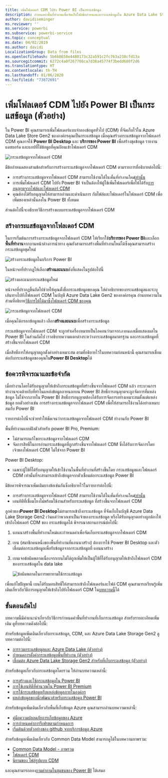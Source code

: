```yaml
---
title: เพิ่มโฟลเดอร์ CDM ไปยัง Power BI เป็นกระแสข้อมูล
description: กำหนดค่าพื้นที่ทำงานเพื่อจัดเก็บไฟล์ข้อกำหนดและกระแสข้อมูลใน Azure Data Lake Storage รุ่น2
author: davidiseminger
ms.reviewer: ''
ms.service: powerbi
ms.subservice: powerbi-service
ms.topic: conceptual
ms.date: 04/02/2019
ms.author: davidi
LocalizationGroup: Data from files
ms.openlocfilehash: 5b6b8658e4480173c32a591c2fc763a238cfd13a
ms.sourcegitcommit: 6272c4a0f267708ca7d38a45774f3bedd680f2d6
ms.translationtype: HT
ms.contentlocale: th-TH
ms.lasthandoff: 01/06/2020
ms.locfileid: "73872691"
---
```

# <a name="add-a-cdm-folder-to-power-bi-as-a-dataflow-preview"></a>เพิ่มโฟลเดอร์ CDM ไปยัง Power BI เป็นกระแสข้อมูล (ตัวอย่าง)

ใน Power BI คุณสามารถเพิ่มโฟลเดอร์แบบจำลองข้อมูลทั่วไป (CDM) ที่จัดเก็บไว้ใน Azure Data Lake Store Gen2 ขององค์กรคุณเป็นกระแสข้อมูล เมื่อคุณสร้างกระแสข้อมูลจากโฟลเดอร์ CDM คุณอาจใช้ **Power BI Desktop** และ **บริการของ Power BI** เพื่อสร้างชุดข้อมูล รายงาน แดชบอร์ด และแอปที่ใช้ข้อมูลที่คุณป้อนเข้าโฟลเดอร์ CDM

![กระแสข้อมูลจากโฟลเดอร์ CDM](media/service-dataflows-add-cdm-folder/dataflow-from-cdm-folder_01.jpg)

มีข้อกำหนดสองสามข้อสำหรับการสร้างกระแสข้อมูลจากโฟลเดอร์ CDM ตามรายการที่อธิบายต่อไปนี้:

* การสร้างกระแสข้อมูลจากโฟลเดอร์ CDM สามารถใช้งานได้ใน*พื้นที่ทำงานใหม่*[เท่านั้น](service-create-the-new-workspaces.md) 
* การเพิ่มโฟลเดอร์ CDM ไปยัง Power BI จำเป็นต้องให้ผู้ใช้เพิ่มโฟลเดอร์เพื่อให้ได้รับ[การอนุญาตจากไฟล์และโฟลเดอร์ CDM](https://go.microsoft.com/fwlink/?linkid=2029121)
* คุณต้องได้รับอนุญาตให้สามารถอ่านและดำเนินการ กับไฟล์และโฟลเดอร์ในโฟลเดอร์ CDM เพื่อเพิ่มของเหล่านั้นลงใน Power BI ทั้งหมด

ส่วนต่อไปนี้จะอธิบายวิธีการสร้างแบบกระแสข้อมูลจากโฟลเดอร์ CDM

## <a name="create-a-dataflow-from-a-cdm-folder"></a>สร้างกระแสข้อมูลจากโฟลเดอร์ CDM

ในการเริ่มต้นการสร้างกระแสข้อมูลจากโฟลเดอร์ CDM ให้เรียกใช้**บริการของ Power BI**และเลือก**พื้นที่ทำงาน**จากบานหน้าต่างการนำทาง คุณยังสามารถสร้างพื้นที่ทำงานใหม่ได้ซึ่งคุณสามารถสร้างกระแสข้อมูลชุดใหม่

![สร้างกระแสข้อมูลในบริการ Power BI](media/service-dataflows-add-cdm-folder/dataflow-from-cdm-folder_02.jpg)

ในหน้าจอที่ปรากฏให้เลือก**สร้างและแนบ**ดังที่แสดงในรูปต่อไปนี้

![สร้างและแนบกระแสข้อมูลใหม่](media/service-dataflows-add-cdm-folder/dataflow-from-cdm-folder_03.jpg)

หน้าจอที่ปรากฏขึ้นถัดไปช่วยให้คุณตั้งชื่อกระแสข้อมูลของคุณ ใส่คำอธิบายของกระแสข้อมูลและระบุเส้นทางไปยังโฟลเดอร์ CDM ในบัญชี Azure Data Lake Gen2 ขององค์กรคุณ อ่านบทความในส่วนที่อธิบาย[วิธีการให้ได้มาซึ่งโฟลเดอร์ CDM ของคุณ](service-dataflows-configure-workspace-storage-settings.md#get-the-uri-of-stored-dataflow-files) 

![กระแสข้อมูลจากโฟลเดอร์ CDM](media/service-dataflows-add-cdm-folder/dataflow-from-cdm-folder_01.jpg)

เมื่อคุณได้กรอกข้อมูลแล้ว เลือก**สร้างและแนบ**เพื่อสร้างกระแสข้อมูล

กระแสข้อมูลจากโฟลเดอร์ CDM จะถูกทำเครื่องหมายเป็นไอคอนว่ามาจาก*ภายนอก*เมื่อแสดงผลใน Power BI ในส่วนถัดไป เราอธิบายความแตกต่างระหว่างกระแสข้อมูลมาตรฐาน และกระแสข้อมูลที่สร้างขึ้นจากโฟลเดอร์ CDM

เมื่อสิทธิ์การให้อนุญาตถูกตั้งค่าอย่างเหมาะสม ตามที่อธิบายไว้ในบทความก่อนหน้านี้ คุณสามารถเชื่อมต่อกับกระแสข้อมูลของคุณใน**Power BI Desktop**ได้


## <a name="considerations-and-limitations"></a>ข้อควรพิจารณาและข้อจำกัด

เมื่อทำงานโดยได้รับอนุญาตให้เข้าถึงกระแสข้อมูลที่สร้างขึ้นจากโฟลเดอร์ CDM แล้ว กระบวนการทำงานจะคล้ายกับที่ทำในแหล่งข้อมูลภายนอกบน Power BI สิทธิ์การอนุญาตจะถูกจัดการที่แหล่งข้อมูล ไม่ใช่จากภายใน Power BI สิทธิ์การอนุญาตต้องได้รับการจัดการอย่างเหมาะสมตั้งแต่แหล่งข้อมูล ยกตัวอย่างเช่น การสร้างกระแสข้อมูลจากโฟลเดอร์ CDM เพื่อให้สามารถใช้งานได้อย่างเหมาะสมกับ Power BI

รายการต่อไปนี้จะช่วยทำให้ชัดเจนว่ากระแสข้อมูลจากโฟลเดอร์ CDM ทำงานกับ Power BI

พื้นที่ทำงานแบบฝังตัวสำหรับ power BI Pro, Premium:
* ไม่สามารถแก้ไขกระแสข้อมูลจากโฟลเดอร์ CDM
* จัดการสิทธิ์ในการอ่านกระแสข้อมูลที่ถูกสร้างขึ้นจากโฟลเดอร์ CDM ซึ่งได้รับการจัดการโดยเจ้าของโฟลเดอร์ CDM ไม่ใช่จาก Power BI

Power BI Desktop:
* เฉพาะผู้ใช้ที่ได้รับอนุญาตให้เข้าใช้งานในพื้นที่ทำงานที่สร้างขึ้นโดย กระแสข้อมูลและโฟลเดอร์ CDM เท่านั้นที่จะสามารถเข้าถึงข้อมูลจากตัวเชื่อมต่อกระแสข้อมูล Power BI


มีข้อควรพิจารณาเพิ่มเติมบางข้อเช่นกันซึ่งอธิบายไว้ในรายการต่อไปนี้:

* การสร้างกระแสข้อมูลจากโฟลเดอร์ CDM สามารถใช้งานได้ใน*พื้นที่ทำงานใหม่*[เท่านั้น](service-create-the-new-workspaces.md)
* เอนทิตีที่เชื่อมโยงไม่พร้อมใช้งานสำหรับกระแสข้อมูล ที่สร้างขึ้นจากโฟลเดอร์ CDM


ลูกค้าของ**Power BI Desktop**ไม่สามารถเข้าถึงกระแสข้อมูล ที่จัดเก็บในบัญชี Azure Data Lake Storage Gen2 เว้นแต่ว่าพวกเขาเป็นเจ้าของกระแสข้อมูล หรือได้รับอนุญาตอย่างถูกต้องให้เข้าถึงโฟลเดอร์ CDM ของ กระแสข้อมูลได้ พิจารณาสถานการณ์ต่อไปนี้:

1.  แอนนาสร้างพื้นที่ทำงานใหม่และกำหนดค่าเพื่อจัดเก็บกระแสข้อมูลจากโฟลเดอร์ CDM
2.  เบน (สมาชิกคนหนึ่งของพื้นที่ทำงานที่แอนนาสร้าง) ต้องการใช้ Power BI Desktop และตัวเชื่อมต่อกระแสข้อมูลเพื่อรับข้อมูลจากกระแสข้อมูลที่ แอนนาสร้าง
3.  เบนเจอข้อผิดพลาดเนื่องจากเบนไม่ได้ถูกเพิ่มให้เป็นผู้ใช้ที่ได้รับอนุญาตให้เข้าถึงโฟลเดอร์ CDM ของกระแสข้อมูลใน data lake

    ![ข้อผิดพลาดในการพยายามใช้กระแสข้อมูล](media/service-dataflows-configure-workspace-storage-settings/dataflow-storage-settings_08.jpg)

เพื่อแก้ไขปัญหานี้ เบนได้รับมอบสิทธิ์ให้สามารถเข้าถึงโฟลเดอร์และไฟล์ CDM คุณสามารถเรียนรู้เพิ่มเติมเกี่ยวกับวิธีการอนุญาตให้เข้าถึงไปยังโฟลเดอร์ CDM ใน[บทความนี้](https://go.microsoft.com/fwlink/?linkid=2029121)ได้


## <a name="next-steps"></a>ขั้นตอนถัดไป

บทความนี้มีคำแนะนำเกี่ยวกับวิธีการกำหนดค่าพื้นที่ทำงานที่เก็บกระแสข้อมูล สำหรับรายละเอียดเพิ่มเติม ดูที่บทความดังต่อไปนี้:

สำหรับข้อมูลเพิ่มเติมเกี่ยวกับกระแสข้อมูล, CDM, และ Azure Data Lake Storage Gen2 ดูบทความต่อไปนี้:

* [ การรวมกระแสข้อมูลและ Azure Data Lake (ตัวอย่าง)](service-dataflows-azure-data-lake-integration.md)
* [กำหนดการตั้งค่ากระแสข้อมูลพื้นที่ทำงาน (ตัวอย่าง)](service-dataflows-configure-workspace-storage-settings.md)
* [เชื่อมต่อ Azure Data Lake Storage Gen2 สำหรับที่เก็บกระแสข้อมูล (ตัวอย่าง)](service-dataflows-connect-azure-data-lake-storage-gen2.md)

สำหรับข้อมูลเกี่ยวกับกระแสข้อมูลโดยรวม ให้อ่านบทความเหล่านี้:

* [การสร้างและใช้กระแสข้อมูลใน Power BI](service-dataflows-create-use.md)
* [การใช้เอนทิตีที่คำนวณใน Power BI Premium](service-dataflows-computed-entities-premium.md)
* [การใช้กระแสข้อมูลกับแหล่งข้อมูลภายในองค์กร](service-dataflows-on-premises-gateways.md)
* [แหล่งข้อมูลของนักพัฒนาสำหรับกระแสข้อมูล Power BI](service-dataflows-developer-resources.md)

สำหรับข้อมูลเพิ่มเติมเกี่ยวกับพื้นที่เก็บข้อมูล Azure คุณสามารถอ่านบทความเหล่านี้:
* [คู่มือความปลอดภัยการเก็บข้อมูลของ Azure](https://docs.microsoft.com/azure/storage/common/storage-security-guide)
* [การกำหนดค่าการรีเฟรชตามกำหนดการ](refresh-scheduled-refresh.md)
* [เริ่มต้นด้วยตัวอย่างของ github จากบริการข้อมูล Azure](https://aka.ms/cdmadstutorial)

สำหรับข้อมูลเพิ่มเติมเกี่ยวกับ Common Data Model สามารถดูได้ในบทความภาพรวม:
* [Common Data Model - ภาพรวม](https://docs.microsoft.com/powerapps/common-data-model/overview)
* [โฟลเดอร์ CDM ](https://go.microsoft.com/fwlink/?linkid=2045304)
* [นิยามของ ไฟล์รูปแบบ CDM](https://go.microsoft.com/fwlink/?linkid=2045521)

และคุณสามารถลอง[ถามคำถามในชุมชนของ Power BI](https://community.powerbi.com/) ได้เสมอ


